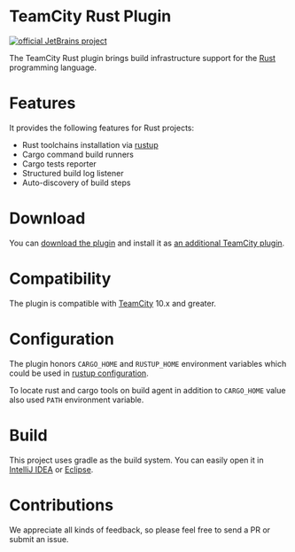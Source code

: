 # TeamCity Rust Plugin

[![official JetBrains project](http://jb.gg/badges/official.svg)](https://confluence.jetbrains.com/display/ALL/JetBrains+on+GitHub)
<a href="https://teamcity.jetbrains.com/viewType.html?buildTypeId=TeamCityRustPluginBuild&guest=1"><img src="https://teamcity.jetbrains.com/app/rest/builds/buildType:(id:TeamCityRustPluginBuild)/statusIcon.svg" alt=""/></a>

The TeamCity Rust plugin brings build infrastructure support for the [Rust](https://www.rust-lang.org/) programming language.

# Features

It provides the following features for Rust projects:
* Rust toolchains installation via [rustup](https://www.rustup.rs/)
* Cargo command build runners
* Cargo tests reporter
* Structured build log listener
* Auto-discovery of build steps
 
# Download

You can [download the plugin](https://plugins.jetbrains.com/plugin/9044) and install it as [an additional TeamCity plugin](https://confluence.jetbrains.com/display/TCDL/Installing+Additional+Plugins).

# Compatibility

The plugin is compatible with [TeamCity](https://www.jetbrains.com/teamcity/download/) 10.x and greater.

# Configuration

The plugin honors `CARGO_HOME` and `RUSTUP_HOME` environment variables which could be used in [rustup configuration](https://github.com/rust-lang-nursery/rustup.rs#choosing-where-to-install).

To locate rust and cargo tools on build agent in addition to `CARGO_HOME` value also used `PATH` environment variable.

# Build

This project uses gradle as the build system. You can easily open it in [IntelliJ IDEA](https://www.jetbrains.com/idea/help/importing-project-from-gradle-model.html) or [Eclipse](http://gradle.org/eclipse/).

# Contributions

We appreciate all kinds of feedback, so please feel free to send a PR or submit an issue.

